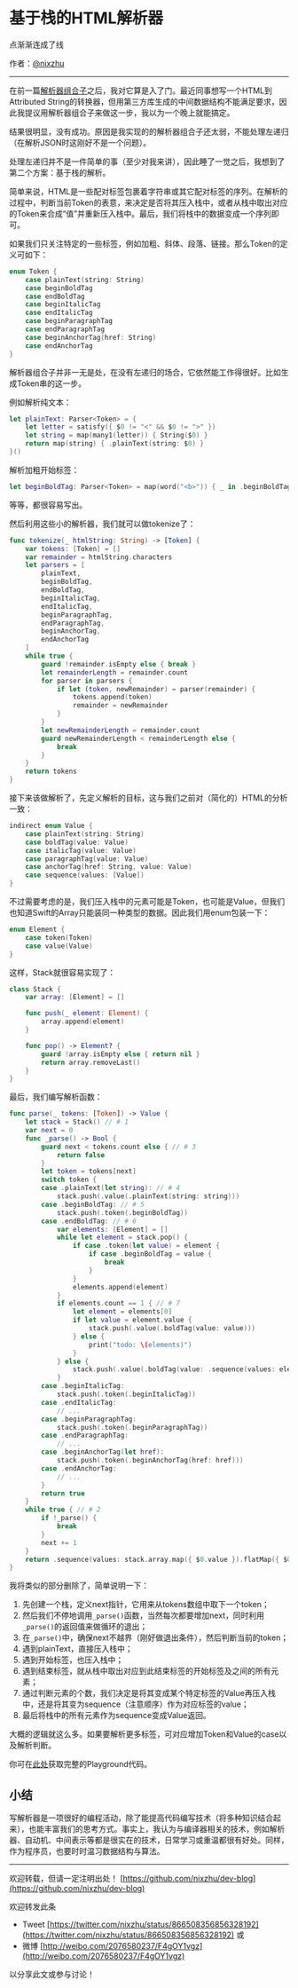 # 基于栈的HTML解析器

点渐渐连成了线

作者：[@nixzhu](https://twitter.com/nixzhu)

---

在前一篇[解析器组合子](https://github.com/nixzhu/dev-blog/blob/master/2017-04-12-json-parser.md)之后，我对它算是入了门。最近同事想写一个HTML到Attributed String的转换器，但用第三方库生成的中间数据结构不能满足要求，因此我提议用解析器组合子来做这一步，我以为一个晚上就能搞定。

结果很明显，没有成功。原因是我实现的的解析器组合子还太弱，不能处理左递归（在解析JSON时这刚好不是一个问题）。

处理左递归并不是一件简单的事（至少对我来讲），因此睡了一觉之后，我想到了第二个方案：基于栈的解析。

简单来说，HTML是一些配对标签包裹着字符串或其它配对标签的序列。在解析的过程中，判断当前Token的表意，来决定是否将其压入栈中，或者从栈中取出对应的Token来合成“值”并重新压入栈中。最后，我们将栈中的数据变成一个序列即可。

如果我们只关注特定的一些标签，例如加粗、斜体、段落、链接。那么Token的定义可如下：

``` swift
enum Token {
    case plainText(string: String)
    case beginBoldTag
    case endBoldTag
    case beginItalicTag
    case endItalicTag
    case beginParagraphTag
    case endParagraphTag
    case beginAnchorTag(href: String)
    case endAnchorTag
}
```

解析器组合子并非一无是处，在没有左递归的场合，它依然能工作得很好。比如生成Token串的这一步。

例如解析纯文本：

``` swift
let plainText: Parser<Token> = {
    let letter = satisfy({ $0 != "<" && $0 != ">" })
    let string = map(many1(letter)) { String($0) }
    return map(string) { .plainText(string: $0) }
}()
```

解析加粗开始标签：

``` swift
let beginBoldTag: Parser<Token> = map(word("<b>")) { _ in .beginBoldTag }
```

等等，都很容易写出。

然后利用这些小的解析器，我们就可以做tokenize了：

``` swift
func tokenize(_ htmlString: String) -> [Token] {
    var tokens: [Token] = []
    var remainder = htmlString.characters
    let parsers = [
        plainText,
        beginBoldTag,
        endBoldTag,
        beginItalicTag,
        endItalicTag,
        beginParagraphTag,
        endParagraphTag,
        beginAnchorTag,
        endAnchorTag
    ]
    while true {
        guard !remainder.isEmpty else { break }
        let remainderLength = remainder.count
        for parser in parsers {
            if let (token, newRemainder) = parser(remainder) {
                tokens.append(token)
                remainder = newRemainder
            }
        }
        let newRemainderLength = remainder.count
        guard newRemainderLength < remainderLength else {
            break
        }
    }
    return tokens
}
```

接下来该做解析了，先定义解析的目标，这与我们之前对（简化的）HTML的分析一致：

``` swift
indirect enum Value {
    case plainText(string: String)
    case boldTag(value: Value)
    case italicTag(value: Value)
    case paragraphTag(value: Value)
    case anchorTag(href: String, value: Value)
    case sequence(values: [Value])
}
```

不过需要考虑的是，我们压入栈中的元素可能是Token，也可能是Value，但我们也知道Swift的Array只能装同一种类型的数据。因此我们用enum包装一下：

``` swift
enum Element {
    case token(Token)
    case value(Value)
}
```

这样，Stack就很容易实现了：

``` swift
class Stack {
    var array: [Element] = []

    func push(_ element: Element) {
        array.append(element)
    }

    func pop() -> Element? {
        guard !array.isEmpty else { return nil }
        return array.removeLast()
    }
}
```

最后，我们编写解析函数：

``` swift
func parse(_ tokens: [Token]) -> Value {
    let stack = Stack() // # 1
    var next = 0
    func _parse() -> Bool {
        guard next < tokens.count else { // # 3
            return false
        }
        let token = tokens[next]
        switch token {
        case .plainText(let string): // # 4
            stack.push(.value(.plainText(string: string)))
        case .beginBoldTag: // # 5
            stack.push(.token(.beginBoldTag))
        case .endBoldTag: // # 6
            var elements: [Element] = []
            while let element = stack.pop() {
                if case .token(let value) = element {
                    if case .beginBoldTag = value {
                        break
                    }
                }
                elements.append(element)
            }
            if elements.count == 1 { // # 7
                let element = elements[0]
                if let value = element.value {
                    stack.push(.value(.boldTag(value: value)))
                } else {
                    print("todo: \(elements)")
                }
            } else {
                stack.push(.value(.boldTag(value: .sequence(values: elements.reversed().map({ $0.value }).flatMap({ $0 })))))
            }
        case .beginItalicTag:
            stack.push(.token(.beginItalicTag))
        case .endItalicTag:
            // ...
        case .beginParagraphTag:
            stack.push(.token(.beginParagraphTag))
        case .endParagraphTag:
            // ...
        case .beginAnchorTag(let href):
            stack.push(.token(.beginAnchorTag(href: href)))
        case .endAnchorTag:
            // ...
        }
        return true
    }
    while true { // # 2
        if !_parse() {
            break
        }
        next += 1
    }
    return .sequence(values: stack.array.map({ $0.value }).flatMap({ $0 })) // # 8
}
```

我将类似的部分删除了，简单说明一下：

1. 先创建一个栈，定义next指针，它用来从tokens数组中取下一个token；
2. 然后我们不停地调用`_parse()`函数，当然每次都要增加next，同时利用`_parse()`的返回值来做循环的退出；
3. 在`_parse()`中，确保next不越界（刚好做退出条件），然后判断当前的token；
4. 遇到plainText，直接压入栈中；
5. 遇到开始标签，也压入栈中；
6. 遇到结束标签，就从栈中取出对应到此结束标签的开始标签及之间的所有元素；
7. 通过判断元素的个数，我们决定是将其变成某个特定标签的Value再压入栈中，还是将其变为sequence（注意顺序）作为对应标签的value；
8. 最后将栈中的所有元素作为sequence变成Value返回。

大概的逻辑就这么多。如果要解析更多标签，可对应增加Token和Value的case以及解析判断。

你可在[此处](https://github.com/nixzhu/algorithm-playgrounds/blob/master/stack-based-html-parser.playground/Contents.swift)获取完整的Playground代码。

## 小结

写解析器是一项很好的编程活动，除了能提高代码编写技术（将多种知识结合起来），也能丰富我们的思考方式。事实上，我认为与编译器相关的技术，例如解析器、自动机、中间表示等都是很实在的技术，日常学习或重温都很有好处。同样，作为程序员，也要时时温习数据结构与算法。

---

欢迎转载，但请一定注明出处！ [https://github.com/nixzhu/dev-blog](https://github.com/nixzhu/dev-blog)

欢迎转发此条
 
* Tweet [https://twitter.com/nixzhu/status/866508356856328192](https://twitter.com/nixzhu/status/866508356856328192) 或
* 微博 [http://weibo.com/2076580237/F4gOY1vgz](http://weibo.com/2076580237/F4gOY1vgz)

以分享此文或参与讨论！